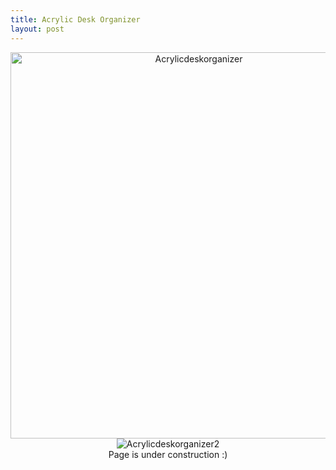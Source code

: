 ```yaml
---
title: Acrylic Desk Organizer
layout: post
---
```

<div style="text-align: center;">
 
<img src="https://www.donaldle.com/assets/images/Acrylicdeskorganizer.JPG" alt="Acrylicdeskorganizer" width="587" height="618"/>
<img src="https://www.donaldle.com/assets/images/Acrylicdeskorganizer2.JPG" alt="Acrylicdeskorganizer2" />
</div>
<center>Page is under construction :)</center>

